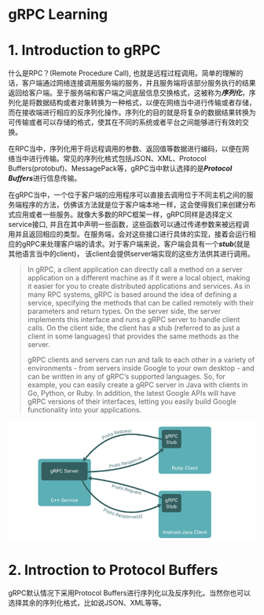 # gRPC Learning

# 1. Introduction to gRPC

什么是RPC？(Remote Procedure Call), 也就是远程过程调用。简单的理解的话，客户端通过网络连接调用服务端的服务，并且服务端将该部分服务执行的结果返回给客户端。至于服务端和客户端之间底层信息交换格式，这被称为***序列化***，序列化是将数据结构或者对象转换为一种格式，以便在网络当中进行传输或者存储，而在接收端进行相应的反序列化操作。序列化的目的就是将复杂的数据结果转换为可传输或者可以存储的格式，使其在不同的系统或者平台之间能够进行有效的交换。

在RPC当中，序列化用于将远程调用的参数、返回值等数据进行编码，以便在网络当中进行传输。常见的序列化格式包括JSON、XML、Protocol Buffers(protobuf)、MessagePack等，gRPC当中默认选择的是***Protocol Buffers***进行信息传输。

在gRPC当中，一个位于客户端的应用程序可以直接去调用位于不同主机之间的服务端程序的方法，仿佛该方法就是位于客户端本地一样，这会使得我们来创建分布式应用或者一些服务。就像大多数的RPC框架一样，gRPC同样是选择定义service接口, 并且在其中声明一些函数，这些函数可以通过传递参数来被远程调用并且返回相应的类型。在服务端，会对这些接口进行具体的实现，接着会运行相应的gRPC来处理客户端的请求。对于客户端来说，客户端会具有一个***stub***(就是其他语言当中的client)， 该client会提供server端实现的这些方法供其进行调用。

> In gRPC, a client application can directly call a method on a server application on a different machine as if it were a local object, making it easier for you to create distributed applications and services. As in many RPC systems, gRPC is based around the idea of defining a service, specifying the methods that can be called remotely with their parameters and return types. On the server side, the server implements this interface and runs a gRPC server to handle client calls. On the client side, the client has a stub (referred to as just a client in some languages) that provides the same methods as the server.
>
> gRPC clients and servers can run and talk to each other in a variety of environments - from servers inside Google to your own desktop - and can be written in any of gRPC’s supported languages. So, for example, you can easily create a gRPC server in Java with clients in Go, Python, or Ruby. In addition, the latest Google APIs will have gRPC versions of their interfaces, letting you easily build Google functionality into your applications.

<img src="assets/image-20240310134550947.png" alt="image-20240310134550947" style="zoom: 80%;" />

# 2. Introction to Protocol Buffers

gRPC默认情况下采用Protocol Buffers进行序列化以及反序列化。当然你也可以选择其余的序列化格式，比如说JSON、XML等等。


